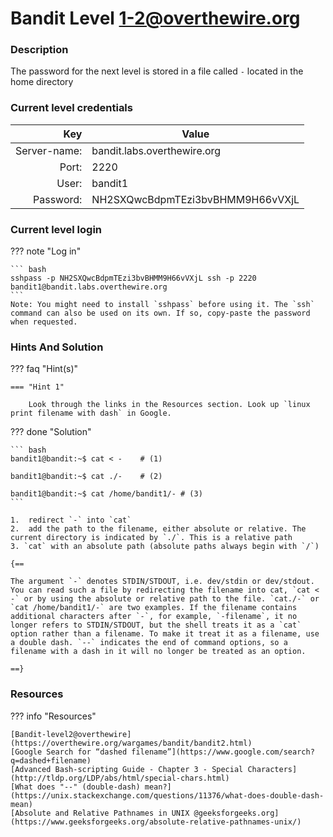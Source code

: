 # Bandit Level 1-2@overthewire.org

### Description
The password for the next level is stored in a file called `-` located in the home directory

### Current level credentials
Key                        | Value
-------------------------: |----------------------------------------
Server-name:               | bandit.labs.overthewire.org
Port:                      | 2220
User:                      | bandit1
Password:                  | NH2SXQwcBdpmTEzi3bvBHMM9H66vVXjL


### Current level login
??? note "Log in"

    ``` bash
    sshpass -p NH2SXQwcBdpmTEzi3bvBHMM9H66vVXjL ssh -p 2220 bandit1@bandit.labs.overthewire.org
    ```
    Note: You might need to install `sshpass` before using it. The `ssh` command can also be used on its own. If so, copy-paste the password when requested.

### Hints And Solution


??? faq "Hint(s)"

    === "Hint 1"

        Look through the links in the Resources section. Look up `linux print filename with dash` in Google. 




??? done "Solution"

    ``` bash 
    bandit1@bandit:~$ cat < -    # (1)
      
    bandit1@bandit:~$ cat ./-    # (2)

    bandit1@bandit:~$ cat /home/bandit1/- # (3)
    ```

    1.  redirect `-` into `cat` 
    2.  add the path to the filename, either absolute or relative. The current directory is indicated by `./`. This is a relative path
    3. `cat` with an absolute path (absolute paths always begin with `/`)

    {==
    
    The argument `-` denotes STDIN/STDOUT, i.e. dev/stdin or dev/stdout. You can read such a file by redirecting the filename into cat, `cat < -` or by using the absolute or relative path to the file. `cat./-` or `cat /home/bandit1/-` are two examples. If the filename contains additional characters after `-`, for example, `-filename`, it no longer refers to STDIN/STDOUT, but the shell treats it as a `cat` option rather than a filename. To make it treat it as a filename, use a double dash. `--` indicates the end of command options, so a filename with a dash in it will no longer be treated as an option. 
    
    ==}







### Resources

??? info "Resources"

    [Bandit-level2@overthewire](https://overthewire.org/wargames/bandit/bandit2.html)       
    [Google Search for “dashed filename”](https://www.google.com/search?q=dashed+filename)      
    [Advanced Bash-scripting Guide - Chapter 3 - Special Characters](http://tldp.org/LDP/abs/html/special-chars.html)       
    [What does "--" (double-dash) mean?](https://unix.stackexchange.com/questions/11376/what-does-double-dash-mean)     
    [Absolute and Relative Pathnames in UNIX @geeksforgeeks.org](https://www.geeksforgeeks.org/absolute-relative-pathnames-unix/)




    
